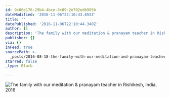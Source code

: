 ```yaml
---
id: 9c00e176-29b4-4bce-8c89-2e702edb905b
dateModified: '2016-11-06T22:10:43.655Z'
title: ''
datePublished: '2016-11-06T22:10:44.340Z'
author: []
description: 'The family with our meditation & pranayam teacher in Rishikesh, India, 2016'
publisher: {}
via: {}
inFeed: true
sourcePath: >-
  _posts/2016-08-18-the-family-with-our-meditation-and-pranayam-teacher-in-rishike.md
starred: false
_type: Blurb

---
```

![The family with our meditation & pranayam teacher in Rishikesh, India, 2016](https://the-grid-user-content.s3-us-west-2.amazonaws.com/37bec520-18a3-4fe6-91bf-a8db28b200ec.jpg)